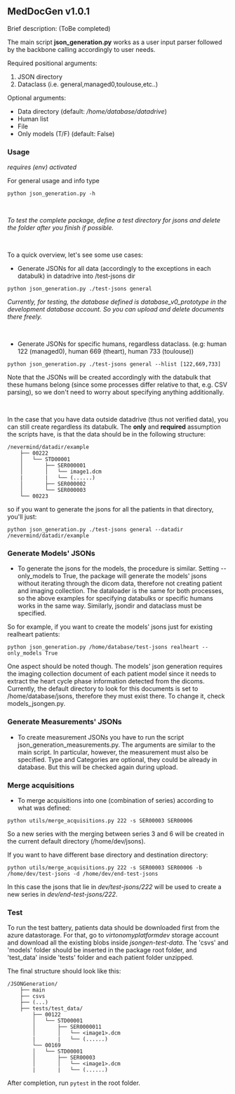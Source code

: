 ## MedDocGen v1.0.1

Brief description: (ToBe completed)


The main script **json_generation.py** works as a user input parser followed by the backbone calling accordingly to user needs.

Required positional arguments:
1) JSON directory
2) Dataclass (i.e. general,managed0,toulouse,etc..)

Optional arguments:
- Data directory (default: */home/database/datadrive*)
- Human list
- File
- Only models (T/F) (default: False)


### Usage
*requires (env) activated*

For general usage and info type

```
python json_generation.py -h
```

&nbsp;

*To test the complete package, define a test directory for jsons and delete the folder after you finish if possible.*

&nbsp;

To a quick overview, let's see some use cases:

- Generate JSONs for all data (accordingly to the exceptions in each databulk) in datadrive into /test-jsons dir
```
python json_generation.py ./test-jsons general
```

*Currently, for testing, the database defined is database_v0_prototype in the development database account. So you can upload and delete documents there freely.*


&nbsp;

- Generate JSONs for specific humans, regardless dataclass. (e.g: human 122 (managed0), human 669 (theart), human 733 (toulouse))
```
python json_generation.py ./test-jsons general --hlist [122,669,733]
```
Note that the JSONs will be created accordingly with the databulk that these humans belong (since some processes differ relative to that, e.g. CSV parsing), so we don't need to worry about specifying anything additionally.

&nbsp;

In the case that you have data outside datadrive (thus not verified data), you can still create regardless its databulk. The **only** and **required** assumption the scripts have, is that the data should be in the following structure:

```
/nevermind/datadir/example
    ├── 00222
    │   └── STD00001
    │       ├── SER000001
    │       │   └── image1.dcm
    |       |   └── (......)
    │       ├── SER000002
    │       └── SER000003
    └── 00223
```
so if you want to generate the jsons for all the patients in that directory, you'll just:
```
python json_generation.py ./test-jsons general --datadir /nevermind/datadir/example
```

### Generate Models' JSONs

- To generate the jsons for the models, the procedure is similar. Setting --only_models to True, the package will generate the models' jsons without iterating through the dicom data, therefore not creating patient and imaging collection. The dataloader is the same for both processes, so the above examples for specifying databulks or specific humans works in the same way. Similarly, jsondir and dataclass must be specified.

So for example, if you want to create the models' jsons just for existing realheart patients:

```
python json_generation.py /home/database/test-jsons realheart --only_models True
```

One aspect should be noted though. The models' json generation requires the imaging collection document of each patient model since it needs to extract the heart cycle phase information detected from the dicoms. Currently, the default directory to look for this documents is set to /home/database/jsons, therefore they must exist there. To change it, check models_jsongen.py.

### Generate Measurements' JSONs

- To create measurement JSONs you have to run the script json_generation_measurements.py. The arguments are similar to the main script. In particular, however, the measurement must also be specified. Type and Categories are optional, they could be already in database. But this will be checked again during upload. 

### Merge acquisitions

- To merge acquisitions into one (combination of series) according to what was defined:

```
python utils/merge_acquisitions.py 222 -s SER00003 SER00006
```

So a new series with the merging between series 3 and 6 will be created in the current default directory (/home/dev/jsons).

If you want to have different base directory and destination directory:

```
python utils/merge_acquisitions.py 222 -s SER00003 SER00006 -b /home/dev/test-jsons -d /home/dev/end-test-jsons
```

In this case the jsons that lie in *dev/test-jsons/222* will be used to create a new series in *dev/end-test-jsons/222*.

### Test

To run the test battery, patients data should be downloaded first from the azure datastorage.
For that, go to *virtonomyplatformdev* storage account and download all the existing blobs inside *jsongen-test-data*.
The 'csvs' and 'models' folder should be inserted in the package root folder, and 'test_data' inside 'tests' folder and each patient folder unzipped.

The final structure should look like this:
```
/JSONGeneration/
    ├── main
    ├── csvs
    ├── (...)
    ├── tests/test_data/  
        ├── 00122
        │   └── STD00001
        │       ├── SER0000011
        │       │   └── <image1>.dcm
        |       |   └── (......)
        └── 00169
        │   └── STD00001
        │       ├── SER00003
        │       │   └── <image1>.dcm
        |       |   └── (......)
```

After completion, run ```pytest``` in the root folder.
